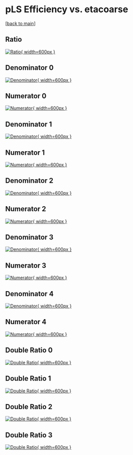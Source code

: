 # pLS Efficiency vs. etacoarse

[[back to main](./)]



## Ratio

[![Ratio](../mtv/var/pLS_vtr_321_0_eff_etacoarse.png){ width=600px }](../mtv/var/pLS_vtr_321_0_eff_etacoarse.pdf)

## Denominator 0

[![Denominator](../mtv/den/pLS_vtr_321_0_eff_etacoarse_den0.png){ width=600px }](../mtv/den/pLS_vtr_321_0_eff_etacoarse_den0.pdf)

## Numerator 0

[![Numerator](../mtv/num/pLS_vtr_321_0_eff_etacoarse_num0.png){ width=600px }](../mtv/num/pLS_vtr_321_0_eff_etacoarse_num0.pdf)

## Denominator 1

[![Denominator](../mtv/den/pLS_vtr_321_0_eff_etacoarse_den1.png){ width=600px }](../mtv/den/pLS_vtr_321_0_eff_etacoarse_den1.pdf)

## Numerator 1

[![Numerator](../mtv/num/pLS_vtr_321_0_eff_etacoarse_num1.png){ width=600px }](../mtv/num/pLS_vtr_321_0_eff_etacoarse_num1.pdf)

## Denominator 2

[![Denominator](../mtv/den/pLS_vtr_321_0_eff_etacoarse_den2.png){ width=600px }](../mtv/den/pLS_vtr_321_0_eff_etacoarse_den2.pdf)

## Numerator 2

[![Numerator](../mtv/num/pLS_vtr_321_0_eff_etacoarse_num2.png){ width=600px }](../mtv/num/pLS_vtr_321_0_eff_etacoarse_num2.pdf)

## Denominator 3

[![Denominator](../mtv/den/pLS_vtr_321_0_eff_etacoarse_den3.png){ width=600px }](../mtv/den/pLS_vtr_321_0_eff_etacoarse_den3.pdf)

## Numerator 3

[![Numerator](../mtv/num/pLS_vtr_321_0_eff_etacoarse_num3.png){ width=600px }](../mtv/num/pLS_vtr_321_0_eff_etacoarse_num3.pdf)

## Denominator 4

[![Denominator](../mtv/den/pLS_vtr_321_0_eff_etacoarse_den4.png){ width=600px }](../mtv/den/pLS_vtr_321_0_eff_etacoarse_den4.pdf)

## Numerator 4

[![Numerator](../mtv/num/pLS_vtr_321_0_eff_etacoarse_num4.png){ width=600px }](../mtv/num/pLS_vtr_321_0_eff_etacoarse_num4.pdf)

## Double Ratio 0

[![Double Ratio](../mtv/ratio/pLS_vtr_321_0_eff_etacoarse_ratio0.png){ width=600px }](../mtv/ratio/pLS_vtr_321_0_eff_etacoarse_ratio0.pdf)

## Double Ratio 1

[![Double Ratio](../mtv/ratio/pLS_vtr_321_0_eff_etacoarse_ratio1.png){ width=600px }](../mtv/ratio/pLS_vtr_321_0_eff_etacoarse_ratio1.pdf)

## Double Ratio 2

[![Double Ratio](../mtv/ratio/pLS_vtr_321_0_eff_etacoarse_ratio2.png){ width=600px }](../mtv/ratio/pLS_vtr_321_0_eff_etacoarse_ratio2.pdf)

## Double Ratio 3

[![Double Ratio](../mtv/ratio/pLS_vtr_321_0_eff_etacoarse_ratio3.png){ width=600px }](../mtv/ratio/pLS_vtr_321_0_eff_etacoarse_ratio3.pdf)

